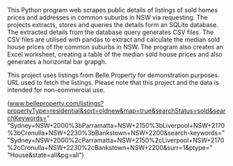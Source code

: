 This Python program web scrapes public details of listings of sold homes prices and addresses in common suburbs in NSW via requesting.
The projects extracts, stores and queries the details form an SQLite database.
The extracted details from the database query generates CSV files. 
The CSV files are utilised with pandas to extract and calculate the median sold house prices of the common suburbs in NSW.
The program also creates an Excel worksheet, creating a table of the median sold house prices and also generates a horizontal bar grapgh. 

This project uses listings from Belle Property for demonstration purposes.
URL used to fetch the listings. Please note that this project and the data is intended for non-commercial use.

(www.belleproperty.com/listings?propertyType=residential&sort=oldnew&map=true&searchStatus=sold&searchKeywords="
"Sydney+NSW+2000%3bParramatta+NSW+2150%3bLiverpool+NSW+2170%3bCronulla+NSW+2230%3bBankstown+NSW+2200&search-keywords="
"Sydney+NSW+2000%2cParramatta+NSW+2150%2cLiverpool+NSW+2170%2cCronulla+NSW+2230%2cBankstown+NSW+2200&surr=1&ptype="
"House&state=all&pg=all")
